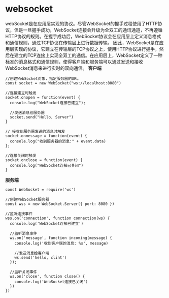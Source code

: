 # websocket
webSocket是在应用层实现的协议。尽管WebSocket的握手过程使用了HTTP协议，但是一旦握手成功，WebSocket连接会升级为全双工的通讯通道，不再遵循HTTP协议的规则。在握手成功后，WebSocket协议会在应用层上定义消息格式和通信规则，通过TCP协议在传输层上进行数据传输。
因此，WebSocket是在应用层实现的协议，它建立在传输层的TCP协议之上，使用HTTP协议进行握手，然后在建立的TCP连接上实现全双工的通信。在应用层上，WebSocket定义了一种标准的消息格式和通信规则，使得客户端和服务端可以通过发送和接收WebSocket消息来进行实时的双向通信。
**客户端**
```
//创建WebSocket对象，指定服务器的URL
const socket = new WebSocket("ws://localhost:8080")

//连接建立时触发
socket.onopen = function(event) {
  console.log("WebSocket连接已建立");

  //发送消息给服务器
  socket.send("Hello, Server")
}

// 接收到服务器发送的消息时触发
socket.onmessage = function(event) {
  console.log("收到服务器的消息:" + event.data)
};

//连接关闭时触发
socket.onclose = function(event) {
  console.log("WebSocket连接已关闭")
}
```

**服务端**
```
const WebSocket = require('ws')

//创建WebSocket服务器
const wss = new WebSocket.Server({ port: 8080 })

//监听连接事件
wss.on('connection', function connection(ws) {
  console.log('WebSocket连接已建立')

  //监听消息事件
  ws.on('message', function incoming(message) {
    console.log('收到客户端的消息: %s', message)

    //发送消息给客户端
    ws.send('hello, clint')
  });

  //监听关闭事件
  ws.on('close', function close() {
    console.log('WebSocket连接已关闭')
  })
})
```
